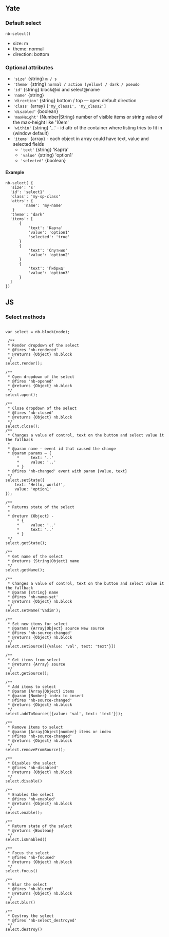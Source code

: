 ## Yate
### Default select

    nb-select()

* size: m
* theme: normal
* direction: bottom

### Optional attributes
* `'size'` {string} `m / s`
* `'theme'` {string} `normal / action (yellow) / dark / pseudo`
* `'id'` {string} block@id and select@name
* `'name'` {string}
* `'direction'` {string} bottom / top — open default direction
* `'class'` {array} `['my_class1', 'my_class2']`
* `'disabled'` {boolean}
* `'maxHeight'` {Number|String} number of visible items or string value of the max-height like '10em'
* `'within'` {string} '...' - id attr of the container where listing tries to fit in (window default)
* `'items'` {array}  - each object in array could have text, value and selected fields
    * `'text'` {string} 'Карта'
    * `'value'` {string} 'option1'
    * `'selected'` {boolean}

#### Example

```
nb-select( {
  'size': 's'
  'id': 'select1'
  'class': 'my-sp-class'
  'attrs': {
        'name': 'my-name'
   }
  'theme': 'dark'
  'items': [
      {
          'text': 'Карта'
          'value': 'option1'
          'selected': 'true'
      }
      {
          'text': 'Спутник'
          'value': 'option2'
      }
      {
          'text': 'Гибрид'
          'value': 'option3'
      }
  ]
})
```

## JS

### Select methods

```

var select = nb.block(node);

 /**
 * Render dropdown of the select
 * @fires 'nb-rendered'
 * @returns {Object} nb.block
 */
select.render();

/**
 * Open dropdown of the select
 * @fires 'nb-opened'
 * @returns {Object} nb.block
 */
select.open();

/**
 * Close dropdown of the select
 * @fires 'nb-closed'
 * @returns {Object} nb.block
 */
select.close();
/**
 * Changes a value of control, text on the button and select value it the fallback
 *
 * @param name — event id that caused the change
 * @param params — {
     *     text: '..'
     *     value: '..'
     * }
 * @fires 'nb-changed' event with param {value, text}
 */
select.setState({
    text: 'Hello, world!',
    value: 'option1'
});

/**
 * Returns state of the select
 *
 * @return {Object} -
     * {
     *     value: '..'
     *     text: '..'
     * }
 */
select.getState();

/**
 * Get name of the select
 * @returns {String|Object} name
 */
select.getName();

/**
 * Changes a value of control, text on the button and select value it the fallback
 * @param {string} name
 * @fires 'nb-name-set'
 * @returns {Object} nb.block
 */
select.setName('Vadim');

/**
 * Set new items for select
 * @params {Array|Object} source New source
 * @fires 'nb-source-changed'
 * @returns {Object} nb.block
 */
select.setSource([{value: 'val', text: 'text'}])

/**
 * Get items from select
 * @returns {Array} source
 */
select.getSource();

/**
 * Add items to select
 * @param {Array|Object} items
 * @param {Number} index to insert
 * @fires 'nb-source-changed'
 * @returns {Object} nb.block
 */
select.addToSource([{value: 'val', text: 'text'}]);

/**
 * Remove items to select
 * @param {Array|Object|number} items or index
 * @fires 'nb-source-changed'
 * @returns {Object} nb.block
 */
select.removeFromSource();

/**
 * Disables the select
 * @fires 'nb-disabled'
 * @returns {Object} nb.block
 */
select.disable()

/**
 * Enables the select
 * @fires 'nb-enabled'
 * @returns {Object} nb.block
 */
select.enable();

/**
 * Return state of the select
 * @returns {Boolean}
 */
select.isEnabled()

/**
 * Focus the select
 * @fires 'nb-focused'
 * @returns {Object} nb.block
 */
select.focus()

/**
 * Blur the select
 * @fires 'nb-blured'
 * @returns {Object} nb.block
 */
select.blur()

/**
 * Destroy the select
 * @fires 'nb-select_destroyed'
 */
select.destroy()




```
